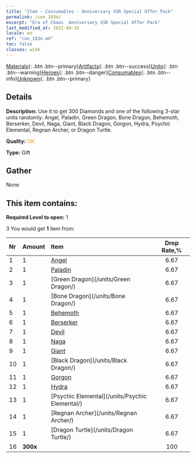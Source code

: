 ```yaml
---
title: "Item - Consumables - Anniversary SSR Special Offer Pack"
permalink: /con_1834/
excerpt: "Era of Chaos  Anniversary SSR Special Offer Pack"
last_modified_at: 2021-04-15
locale: en
ref: "con_1834.md"
toc: false
classes: wide
---
```

 [Materials](/Items/){: .btn .btn--primary}[Artifacts](/Items/Artifacts/){: .btn .btn--success}[Units](/Items/Units/){: .btn .btn--warning}[Heroes](/Items/Heroes/){: .btn .btn--danger}[Consumables](/Items/Consumables/){: .btn .btn--info}[Unknown](/Items/Unknown/){: .btn .btn--primary}

## Details
 **Description:** Use it to get 300 Diamonds and one of the following 3-star units randomly: Angel, Paladin, Green Dragon, Bone Dragon, Behemoth, Berserker, Devil, Naga, Giant, Black Dragon, Gorgon, Hydra, Psychic Elemental, Regnan Archer, or Dragon Turtle.

 **Quality:** <span style="color: #FF8C00">OK</span>

 **Type:** Gift

## Gather

  None

## This item contains:

 **Required Level to open:** 1

 3 You would get **1** item  from:

  | Nr | Amount |     Item    | Drop Rate,% |
  |:---|:-------|:------------|:---------:|
  | 1 | 1 | [Angel](/units/Angel/) | 6.67 | 
  | 2 | 1 | [Paladin](/units/Paladin/) | 6.67 | 
  | 3 | 1 | [Green Dragon](/units/Green Dragon/) | 6.67 | 
  | 4 | 1 | [Bone Dragon](/units/Bone Dragon/) | 6.67 | 
  | 5 | 1 | [Behemoth](/units/Behemoth/) | 6.67 | 
  | 6 | 1 | [Berserker](/units/Berserker/) | 6.67 | 
  | 7 | 1 | [Devil](/units/Devil/) | 6.67 | 
  | 8 | 1 | [Naga](/units/Naga/) | 6.67 | 
  | 9 | 1 | [Giant](/units/Giant/) | 6.67 | 
  | 10 | 1 | [Black Dragon](/units/Black Dragon/) | 6.67 | 
  | 11 | 1 | [Gorgon](/units/Gorgon/) | 6.67 | 
  | 12 | 1 | [Hydra](/units/Hydra/) | 6.67 | 
  | 13 | 1 | [Psychic Elemental](/units/Psychic Elemental/) | 6.67 | 
  | 14 | 1 | [Regnan Archer](/units/Regnan Archer/) | 6.67 | 
  | 15 | 1 | [Dragon Turtle](/units/Dragon Turtle/) | 6.67 | 
  | 16 |  **300x** | <i class="fas fa-gem"/> | 100 | 
